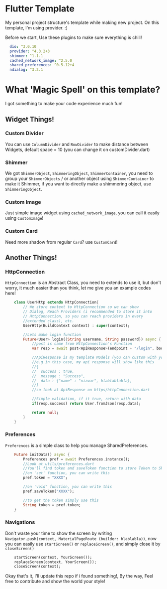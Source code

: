 # Flutter Template
My personal project structure's template while making new project. On this template, I'm using provider. :)

Before we start, Use these plugins to make sure everything is chill!
```yaml
  dio: ^3.0.10
  provider: ^4.3.2+3
  shimmer: ^1.1.1
  cached_network_image: ^2.5.0
  shared_preferences: ^0.5.12+4
  ndialog: ^3.2.1
``` 
# What 'Magic Spell' on this template?
I got something to make your code experience much fun!

## Widget Things!
### Custom Divider
You can use `ColumnDivider` and `RowDivider` to make distance between Widgets, default space = 10 (you can change it on customDivider.dart)

### Shimmer
We got `ShimmerObject`, `ShimmeringObject`, `ShimmerContainer`, you need to group your `ShimmerObjects` / or another object using `ShimmerContainer` to make it Shimmer, if you want to directly make a shimmering object, use `ShimmeringObject`.

### Custom Image
Just simple image widget using `cached_network_image`, you can call it easily using `CustomImage`!

### Custom Card
Need more shadow from regular `Card`? use `CustomCard`!

## Another Things!
### HttpConnection
`HttpConnection` is an Abstract Class, you need to extends to use it, but don't worry, it much easier than you think, let me give you an example codes here!

```dart
    class UserHttp extends HttpConnection{
        // We store context to HttpConnection so we can show
        // Dialog, Reach Providers (i recommended to store it into 
        // HttpConnection, so you can reach providers in every 
        //extended class), etc.
        UserHttp(BuildContext context) : super(context);

        //Lets make login function
        Future<User> login({String username, String password}) async {
            //post is came from HttpConnection's Function
            var resp = await post<ApiResponse>(endpoint + "/login", body:{"username": username, "password": password});

            //ApiResponse is my template Models (you can custom with yours in https/httpConnection.dart).
            //e.g in this case, my api response will show like this
            //{
            //  success : true,
            //  message : "Success",
            //  data : {"name" : "nizwar", blablablabla},
            //}
            //so look at ApiResponse on https/httpConnection.dart

            //Simple validation, if it true, return with data
            if(resp.success) return User.fromJson(resp.data);            

            return null;
        }
    }
```

### Preferences
`Preferences` is a simple class to help you manage SharedPreferences.

```dart
    Future initData() async {
        Preferences pref = await Preferences.instance();
        //Look at utils/preferences.dart
        //You'll find token and saveToken function to store Token to SharedPreferences
        //on 'set' function, you can write this
        pref.token = "XXXX";

        //on 'void' function, you can write this
        pref.saveToken("XXXX");

        //to get the token simply use this
        String token = pref.token;
    }
```

### Navigations
Don't waste your time to show the screen by writing `Navigator.push(context, MaterialPageRoute (builder: blablabla))`, now you can easily use `startScreen()` or `replaceScreen()`, and simply close it by `closeScreen()`

```dart
    startScreen(context, YourScreen());
    replaceScreen(context, YourScreen());
    closeScreen(context);
```

Okay that's it, I'll update this repo if i found something!, 
By the way, Feel free to contribute and show the world your style!
